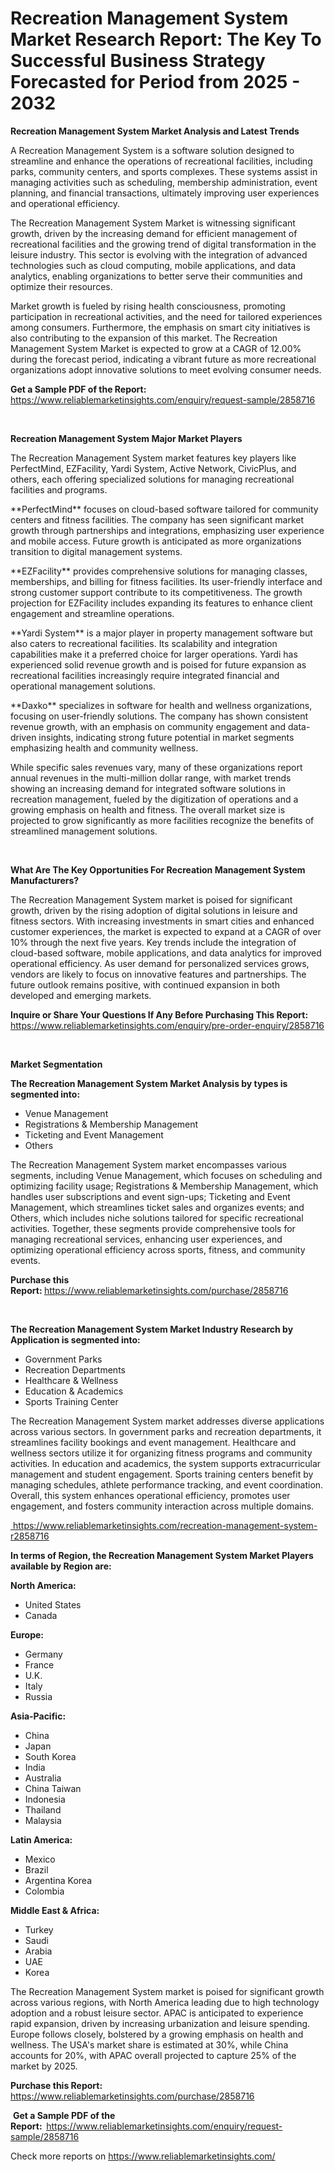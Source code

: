 <p><h1>Recreation Management System Market Research Report: The Key To Successful Business Strategy Forecasted for Period from 2025 - 2032</h1></p><p><strong>Recreation Management System Market Analysis and Latest Trends</strong></p>
<p><p>A Recreation Management System is a software solution designed to streamline and enhance the operations of recreational facilities, including parks, community centers, and sports complexes. These systems assist in managing activities such as scheduling, membership administration, event planning, and financial transactions, ultimately improving user experiences and operational efficiency.</p><p>The Recreation Management System Market is witnessing significant growth, driven by the increasing demand for efficient management of recreational facilities and the growing trend of digital transformation in the leisure industry. This sector is evolving with the integration of advanced technologies such as cloud computing, mobile applications, and data analytics, enabling organizations to better serve their communities and optimize their resources.</p><p>Market growth is fueled by rising health consciousness, promoting participation in recreational activities, and the need for tailored experiences among consumers. Furthermore, the emphasis on smart city initiatives is also contributing to the expansion of this market. The Recreation Management System Market is expected to grow at a CAGR of 12.00% during the forecast period, indicating a vibrant future as more recreational organizations adopt innovative solutions to meet evolving consumer needs.</p></p>
<p><strong>Get a Sample PDF of the Report:&nbsp;</strong> <a href="https://www.reliablemarketinsights.com/enquiry/request-sample/2858716?utm_campaign=2514&utm_medium=2&utm_source=Github&utm_content=ia&utm_term=12032025&utm_id=recreation-management-system">https://www.reliablemarketinsights.com/enquiry/request-sample/2858716</a></p>
<p>&nbsp;</p>
<p><strong>Recreation Management System Major Market Players</strong></p>
<p><p>The Recreation Management System market features key players like PerfectMind, EZFacility, Yardi System, Active Network, CivicPlus, and others, each offering specialized solutions for managing recreational facilities and programs.</p><p>**PerfectMind** focuses on cloud-based software tailored for community centers and fitness facilities. The company has seen significant market growth through partnerships and integrations, emphasizing user experience and mobile access. Future growth is anticipated as more organizations transition to digital management systems.</p><p>**EZFacility** provides comprehensive solutions for managing classes, memberships, and billing for fitness facilities. Its user-friendly interface and strong customer support contribute to its competitiveness. The growth projection for EZFacility includes expanding its features to enhance client engagement and streamline operations.</p><p>**Yardi System** is a major player in property management software but also caters to recreational facilities. Its scalability and integration capabilities make it a preferred choice for larger operations. Yardi has experienced solid revenue growth and is poised for future expansion as recreational facilities increasingly require integrated financial and operational management solutions.</p><p>**Daxko** specializes in software for health and wellness organizations, focusing on user-friendly solutions. The company has shown consistent revenue growth, with an emphasis on community engagement and data-driven insights, indicating strong future potential in market segments emphasizing health and community wellness.</p><p>While specific sales revenues vary, many of these organizations report annual revenues in the multi-million dollar range, with market trends showing an increasing demand for integrated software solutions in recreation management, fueled by the digitization of operations and a growing emphasis on health and fitness. The overall market size is projected to grow significantly as more facilities recognize the benefits of streamlined management solutions.</p></p>
<p>&nbsp;</p>
<p><strong>What Are The Key Opportunities For Recreation Management System Manufacturers?</strong></p>
<p><p>The Recreation Management System market is poised for significant growth, driven by the rising adoption of digital solutions in leisure and fitness sectors. With increasing investments in smart cities and enhanced customer experiences, the market is expected to expand at a CAGR of over 10% through the next five years. Key trends include the integration of cloud-based software, mobile applications, and data analytics for improved operational efficiency. As user demand for personalized services grows, vendors are likely to focus on innovative features and partnerships. The future outlook remains positive, with continued expansion in both developed and emerging markets.</p></p>
<p><strong>Inquire or Share Your Questions If Any Before Purchasing This Report:</strong> <a href="https://www.reliablemarketinsights.com/enquiry/pre-order-enquiry/2858716?utm_campaign=2514&utm_medium=2&utm_source=Github&utm_content=ia&utm_term=12032025&utm_id=recreation-management-system">https://www.reliablemarketinsights.com/enquiry/pre-order-enquiry/2858716</a></p>
<p>&nbsp;</p>
<p><strong>Market Segmentation</strong></p>
<p><strong>The Recreation Management System Market Analysis by types is segmented into:</strong></p>
<p><ul><li>Venue Management</li><li>Registrations & Membership Management</li><li>Ticketing and Event Management</li><li>Others</li></ul></p>
<p><p>The Recreation Management System market encompasses various segments, including Venue Management, which focuses on scheduling and optimizing facility usage; Registrations & Membership Management, which handles user subscriptions and event sign-ups; Ticketing and Event Management, which streamlines ticket sales and organizes events; and Others, which includes niche solutions tailored for specific recreational activities. Together, these segments provide comprehensive tools for managing recreational services, enhancing user experiences, and optimizing operational efficiency across sports, fitness, and community events.</p></p>
<p><strong>Purchase this Report:&nbsp;</strong><a href="https://www.reliablemarketinsights.com/purchase/2858716?utm_campaign=2514&utm_medium=2&utm_source=Github&utm_content=ia&utm_term=12032025&utm_id=recreation-management-system">https://www.reliablemarketinsights.com/purchase/2858716</a></p>
<p>&nbsp;</p>
<p><strong>The Recreation Management System Market Industry Research by Application is segmented into:</strong></p>
<p><ul><li>Government Parks</li><li>Recreation Departments</li><li>Healthcare & Wellness</li><li>Education & Academics</li><li>Sports Training Center</li></ul></p>
<p><p>The Recreation Management System market addresses diverse applications across various sectors. In government parks and recreation departments, it streamlines facility bookings and event management. Healthcare and wellness sectors utilize it for organizing fitness programs and community activities. In education and academics, the system supports extracurricular management and student engagement. Sports training centers benefit by managing schedules, athlete performance tracking, and event coordination. Overall, this system enhances operational efficiency, promotes user engagement, and fosters community interaction across multiple domains.</p></p>
<p><a href="https://www.reliablemarketinsights.com/recreation-management-system-r2858716?utm_campaign=2514&utm_medium=2&utm_source=Github&utm_content=ia&utm_term=12032025&utm_id=recreation-management-system">&nbsp;https://www.reliablemarketinsights.com/recreation-management-system-r2858716</a></p>
<p><strong>In terms of Region, the Recreation Management System Market Players available by Region are:</strong></p>
<p>
    <p> <strong> North America: </strong>
        <ul>
            <li>United States</li>
            <li>Canada</li>
        </ul>
        </p> 
    <p> <strong> Europe: </strong>
        <ul>
            <li>Germany</li>
            <li>France</li>
            <li>U.K.</li>
            <li>Italy</li>
            <li>Russia</li>
        </ul>
        </p> 
    <p> <strong> Asia-Pacific: </strong>
        <ul>
            <li>China</li>
            <li>Japan</li>
            <li>South Korea</li>
            <li>India</li>
            <li>Australia</li>
            <li>China Taiwan</li>
            <li>Indonesia</li>
            <li>Thailand</li>
            <li>Malaysia</li>
        </ul>
        </p> 
    <p> <strong> Latin America: </strong>
        <ul>
            <li>Mexico</li>
            <li>Brazil</li>
            <li>Argentina Korea</li>
            <li>Colombia</li>
        </ul>
        </p> 
    <p> <strong> Middle East & Africa: </strong>
        <ul>
            <li>Turkey</li>
            <li>Saudi</li>
            <li>Arabia</li>
            <li>UAE</li>
            <li>Korea</li>
        </ul>
    </p>
    </p>
<p><p>The Recreation Management System market is poised for significant growth across various regions, with North America leading due to high technology adoption and a robust leisure sector. APAC is anticipated to experience rapid expansion, driven by increasing urbanization and leisure spending. Europe follows closely, bolstered by a growing emphasis on health and wellness. The USA's market share is estimated at 30%, while China accounts for 20%, with APAC overall projected to capture 25% of the market by 2025.</p></p>
<p><strong>Purchase this Report: </strong><a href="https://www.reliablemarketinsights.com/purchase/2858716?utm_campaign=2514&utm_medium=2&utm_source=Github&utm_content=ia&utm_term=12032025&utm_id=recreation-management-system">https://www.reliablemarketinsights.com/purchase/2858716</a></p>
<p>&nbsp;<strong>Get a Sample PDF of the Report:&nbsp;&nbsp;</strong><a href="https://www.reliablemarketinsights.com/enquiry/request-sample/2858716?utm_campaign=2514&utm_medium=2&utm_source=Github&utm_content=ia&utm_term=12032025&utm_id=recreation-management-system">https://www.reliablemarketinsights.com/enquiry/request-sample/2858716</a></p>
<p><strong></strong></p>
<p>Check more reports on <a href="https://www.reliablemarketinsights.com/?utm_campaign=2514&utm_medium=2&utm_source=Github&utm_content=ia&utm_term=12032025&utm_id=recreation-management-system">https://www.reliablemarketinsights.com/</a></p>